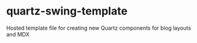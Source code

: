 # quartz-swing-template
Hosted template file for creating new Quartz components for blog layouts and MDX
